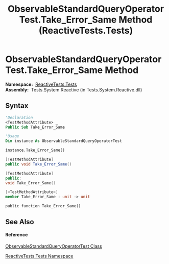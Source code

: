 ﻿---
title: ObservableStandardQueryOperatorTest.Take_Error_Same Method  (ReactiveTests.Tests)
TOCTitle: Take_Error_Same Method
ms:assetid: M:ReactiveTests.Tests.ObservableStandardQueryOperatorTest.Take_Error_Same
ms:mtpsurl: https://msdn.microsoft.com/en-us/library/reactivetests.tests.observablestandardqueryoperatortest.take_error_same(v=VS.103)
ms:contentKeyID: 36619829
ms.date: 06/28/2011
mtps_version: v=VS.103
f1_keywords:
- ReactiveTests.Tests.ObservableStandardQueryOperatorTest.Take_Error_Same
dev_langs:
- CSharp
- JScript
- VB
- FSharp
- c++
---

# ObservableStandardQueryOperatorTest.Take\_Error\_Same Method

**Namespace:**  [ReactiveTests.Tests](hh289046\(v=vs.103\).md)  
**Assembly:**  Tests.System.Reactive (in Tests.System.Reactive.dll)

## Syntax

``` vb
'Declaration
<TestMethodAttribute> _
Public Sub Take_Error_Same
```

``` vb
'Usage
Dim instance As ObservableStandardQueryOperatorTest

instance.Take_Error_Same()
```

``` csharp
[TestMethodAttribute]
public void Take_Error_Same()
```

``` c++
[TestMethodAttribute]
public:
void Take_Error_Same()
```

``` fsharp
[<TestMethodAttribute>]
member Take_Error_Same : unit -> unit 
```

``` jscript
public function Take_Error_Same()
```

## See Also

#### Reference

[ObservableStandardQueryOperatorTest Class](hh288944\(v=vs.103\).md)

[ReactiveTests.Tests Namespace](hh289046\(v=vs.103\).md)

